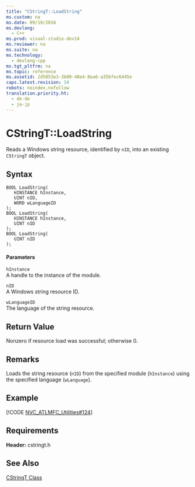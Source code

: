 ```yaml
---
title: "CStringT::LoadString"
ms.custom: na
ms.date: 09/19/2016
ms.devlang: 
  - C++
ms.prod: visual-studio-dev14
ms.reviewer: na
ms.suite: na
ms.technology: 
  - devlang-cpp
ms.tgt_pltfrm: na
ms.topic: reference
ms.assetid: 2d5053e3-3b00-48e4-8ea6-a35bfec6445e
caps.latest.revision: 14
robots: noindex,nofollow
translation.priority.ht: 
  - de-de
  - ja-jp
---
```

# CStringT::LoadString
Reads a Windows string resource, identified by `nID`, into an existing `CStringT` object.  
  
## Syntax  
  
```  
BOOL LoadString(  
   HINSTANCE hInstance,  
   UINT nID,  
   WORD wLanguageID  
);  
BOOL LoadString(  
   HINSTANCE hInstance,  
   UINT nID  
);  
BOOL LoadString(  
   UINT nID  
);  
```  
  
#### Parameters  
 `hInstance`  
 A handle to the instance of the module.  
  
 `nID`  
 A Windows string resource ID.  
  
 `wLanguageID`  
 The language of the string resource.  
  
## Return Value  
 Nonzero if resource load was successful; otherwise 0.  
  
## Remarks  
 Loads the string resource (`nID`) from the specified module (`hInstance`) using the specified language (`wLanguage`).  
  
## Example  
 [!CODE [NVC_ATLMFC_Utilities#124](../CodeSnippet/VS_Snippets_Cpp/NVC_ATLMFC_Utilities#124)]  
  
## Requirements  
 **Header:** cstringt.h  
  
## See Also  
 [CStringT Class](../vs140/CStringT-Class.md)